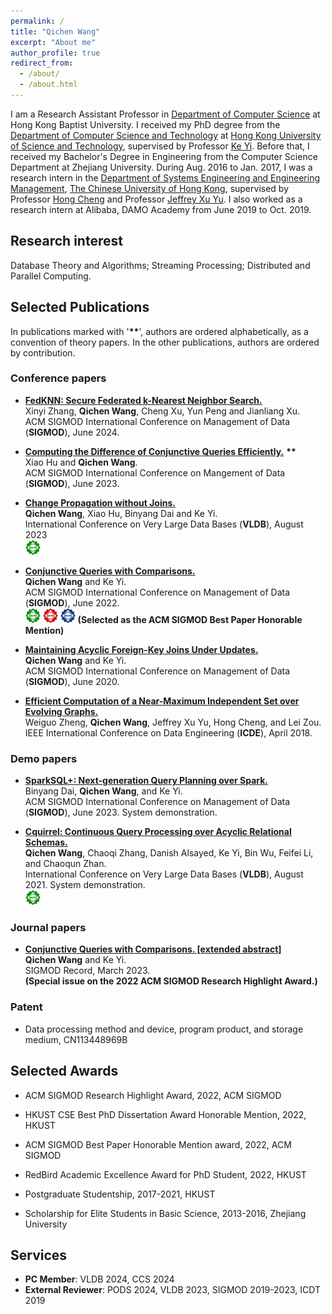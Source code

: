 ```yaml
---
permalink: /
title: "Qichen Wang"
excerpt: "About me"
author_profile: true
redirect_from: 
  - /about/
  - /about.html
---
```


I am a Research Assistant Professor in [Department of Computer Science](https://www.comp.hkbu.edu.hk/v1/) at Hong Kong Baptist University.  I received my PhD degree from the [Department of Computer Science and Technology](https://cse.hkust.edu.hk/) at [Hong Kong University of Science and Technology](https://hkust.edu.hk/home), supervised by Professor [Ke Yi](https://www.cse.ust.hk/~yike/).   Before that, I received my Bachelor's Degree in Engineering from the Computer Science Department at Zhejiang University.  During Aug. 2016 to Jan. 2017, I was a research intern in the [Department of Systems Engineering and Engineering Management](https://www.se.cuhk.edu.hk/), [The Chinese University of Hong Kong](https://www.cuhk.edu.hk/chinese/index.html), supervised by Professor [Hong Cheng](https://www1.se.cuhk.edu.hk/~hcheng/) and Professor [Jeffrey Xu Yu](https://www.se.cuhk.edu.hk/people/academic-staff/prof-yu-xu-jeffrey/).   I also worked as a research intern at Alibaba, DAMO Academy from June 2019 to Oct. 2019.

<!--- **Looking for Research Assistants, PhD Students (Co-supervised), and Postdoc Research Fellows.  Feel free to email me your CV and related materials.** --->

## Research interest

Database Theory and Algorithms; Streaming Processing; Distributed and Parallel Computing.

## Selected Publications

In publications marked with '**\*\***', authors are ordered alphabetically, as a convention of theory papers.  In the other publications, authors are ordered by contribution.

### Conference papers

+ [**FedKNN: Secure Federated k-Nearest Neighbor Search.**](/publication/SIGMOD2024P1) <br> Xinyi Zhang, **Qichen Wang**, Cheng Xu, Yun Peng and Jianliang Xu. <br> ACM SIGMOD International Conference on Management of Data (**SIGMOD**), June 2024. 

+ [**Computing the Difference of Conjunctive Queries Efficiently.**](/publication/SIGMOD2023) **\*\*** <br> Xiao Hu and **Qichen Wang**. <br> ACM SIGMOD International Conference on Mangement of Data (**SIGMOD**), June 2023.

+ [**Change Propagation without Joins.**](/publication/VLDB2023) <br> **Qichen Wang**, Xiao Hu, Binyang Dai and Ke Yi. <br> International Conference on Very Large Data Bases (**VLDB**), August 2023 <br> <img src="/images/artifacts_available_dl.jpg" width="5%"/>

+ [**Conjunctive Queries with Comparisons.**](/publication/SIGMOD2022) <br>  **Qichen Wang** and Ke Yi. <br> ACM SIGMOD International Conference on Management of Data (**SIGMOD**), June 2022. <br>  <img src="/images/artifacts_available_dl.jpg" width="5%"/>  <img src="/images/artifacts_evaluated_reusable_dl.jpg" width="5%"/>  <img src="/images/results_reproduced_dl.jpg" width="5%"/> **(Selected as the ACM SIGMOD Best Paper Honorable Mention)**

+ [**Maintaining Acyclic Foreign-Key Joins Under Updates.**](/publication/SIGMOD2020) <br> **Qichen Wang** and Ke Yi. <br>  ACM SIGMOD International Conference on Management of Data (**SIGMOD**), June 2020.

+ [**Efficient Computation of a Near-Maximum Independent Set over Evolving Graphs.**](/publication/ICDE18) <br> Weiguo Zheng, **Qichen Wang**, Jeffrey Xu Yu, Hong Cheng, and Lei Zou. <br> IEEE International Conference on Data Engineering (**ICDE**), April 2018.

### Demo papers

+ [**SparkSQL+: Next-generation Query Planning over Spark.**](/publication/SIGMOD23Demo) <br> Binyang Dai, **Qichen Wang**, and Ke Yi. <br> ACM SIGMOD International Conference on Management of Data (**SIGMOD**), June 2023. System demonstration. 
 
+ [**Cquirrel: Continuous Query Processing over Acyclic Relational Schemas.**](/publication/VLDB21) <br> **Qichen Wang**, Chaoqi Zhang, Danish Alsayed, Ke Yi, Bin Wu, Feifei Li, and Chaoqun Zhan. <br> International Conference on Very Large Data Bases (**VLDB**), August 2021. System demonstration. <br> <img src="/images/artifacts_available_dl.jpg" width="5%"/>

### Journal papers

+ [**Conjunctive Queries with Comparisons. [extended abstract]**](/publication/SIGMODRecord2022) <br>  **Qichen Wang** and Ke Yi. <br> SIGMOD Record, March 2023. <br> **(Special issue on the 2022 ACM SIGMOD Research Highlight Award.)**

### Patent

+ Data processing method and device, program product, and storage medium, CN113448969B


## Selected Awards

+ ACM SIGMOD Research Highlight Award, 2022, ACM SIGMOD

+ HKUST CSE Best PhD Dissertation Award Honorable Mention, 2022, HKUST

+ ACM SIGMOD Best Paper Honorable Mention award, 2022, ACM SIGMOD

+ RedBird Academic Excellence Award for PhD Student, 2022, HKUST

+ Postgraduate Studentship, 2017-2021, HKUST

+ Scholarship for Elite Students in Basic Science, 2013-2016, Zhejiang University

## Services

+ **PC Member**: VLDB 2024, CCS 2024
+ **External Reviewer**: PODS 2024, VLDB 2023, SIGMOD 2019-2023, ICDT 2019
